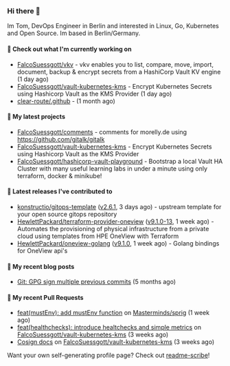 ### Hi there 👋

Im Tom, DevOps Engineer in Berlin and interested in Linux, Go, Kubernetes and Open Source.
Im based in Berlin/Germany.

#### 👷 Check out what I'm currently working on

- [FalcoSuessgott/vkv](https://github.com/FalcoSuessgott/vkv) - vkv enables you to list, compare, move, import, document, backup &amp; encrypt secrets from a HashiCorp Vault KV engine (1 day ago)
- [FalcoSuessgott/vault-kubernetes-kms](https://github.com/FalcoSuessgott/vault-kubernetes-kms) - Encrypt Kubernetes Secrets using Hashicorp Vault as the KMS Provider (1 day ago)
- [clear-route/.github](https://github.com/clear-route/.github) -  (1 month ago)

#### 🌱 My latest projects

- [FalcoSuessgott/comments](https://github.com/FalcoSuessgott/comments) - comments for morelly.de using https://github.com/gitalk/gitalk
- [FalcoSuessgott/vault-kubernetes-kms](https://github.com/FalcoSuessgott/vault-kubernetes-kms) - Encrypt Kubernetes Secrets using Hashicorp Vault as the KMS Provider
- [FalcoSuessgott/hashicorp-vault-playground](https://github.com/FalcoSuessgott/hashicorp-vault-playground) - Bootstrap a local Vault HA Cluster with many useful learning labs in under a minute using only terraform, docker &amp; minikube!

#### 🔭 Latest releases I've contributed to

- [konstructio/gitops-template](https://github.com/konstructio/gitops-template) ([v2.6.1](https://github.com/konstructio/gitops-template/releases/tag/v2.6.1), 3 days ago) - upstream template for your open source gitops repository
- [HewlettPackard/terraform-provider-oneview](https://github.com/HewlettPackard/terraform-provider-oneview) ([v9.1.0-13](https://github.com/HewlettPackard/terraform-provider-oneview/releases/tag/v9.1.0-13), 1 week ago) - Automates the provisioning of physical infrastructure from a private cloud using templates from HPE OneView with Terraform
- [HewlettPackard/oneview-golang](https://github.com/HewlettPackard/oneview-golang) ([v9.1.0](https://github.com/HewlettPackard/oneview-golang/releases/tag/v9.1.0), 1 week ago) - Golang bindings for OneView api&#39;s

#### 📜 My recent blog posts

- [Git: GPG sign multiple previous commits](https://morelly.de/post/20240328_git_gpg_sign_commits/) (5 months ago)

#### 🔨 My recent Pull Requests

- [feat(mustEnv): add mustEnv function](https://github.com/Masterminds/sprig/pull/411) on [Masterminds/sprig](https://github.com/Masterminds/sprig) (1 week ago)
- [feat(healthchecks): introduce healtchecks and simple metrics](https://github.com/FalcoSuessgott/vault-kubernetes-kms/pull/108) on [FalcoSuessgott/vault-kubernetes-kms](https://github.com/FalcoSuessgott/vault-kubernetes-kms) (3 weeks ago)
- [Cosign docs](https://github.com/FalcoSuessgott/vault-kubernetes-kms/pull/107) on [FalcoSuessgott/vault-kubernetes-kms](https://github.com/FalcoSuessgott/vault-kubernetes-kms) (3 weeks ago)

Want your own self-generating profile page? Check out [readme-scribe](https://github.com/muesli/readme-scribe)!